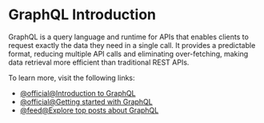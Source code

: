 # GraphQL Introduction

GraphQL is a query language and runtime for APIs that enables clients to request exactly the data they need in a single call. It provides a predictable format, reducing multiple API calls and eliminating over-fetching, making data retrieval more efficient than traditional REST APIs.

To learn more, visit the following links:

- [@official@Introduction to GraphQL](https://graphql.org/learn/)
- [@official@Getting started with GraphQL](https://graphql.org/)
- [@feed@Explore top posts about GraphQL](https://app.daily.dev/tags/graphql?ref=roadmapsh)